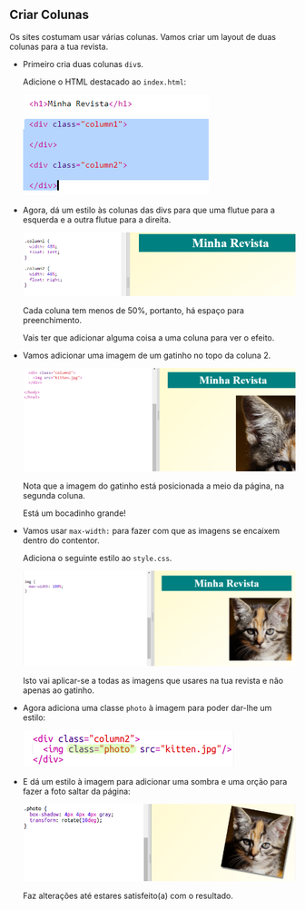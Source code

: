 ## Criar Colunas

Os sites costumam usar várias colunas. Vamos criar um layout de duas colunas para a tua revista.

+ Primeiro cria duas colunas `div`s.
    
    Adicione o HTML destacado ao `index.html`:
    
    ![captura de ecrã](images/magazine-columns.png)

+ Agora, dá um estilo às colunas das divs para que uma flutue para a esquerda e a outra flutue para a direita.
    
    ![captura de ecrã](images/magazine-columns-style.png)
    
    Cada coluna tem menos de 50%, portanto, há espaço para preenchimento.
    
    Vais ter que adicionar alguma coisa a uma coluna para ver o efeito.

+ Vamos adicionar uma imagem de um gatinho no topo da coluna 2.
    
    ![captura de ecrã](images/magazine-kitten.png)
    
    Nota que a imagem do gatinho está posicionada a meio da página, na segunda coluna.
    
    Está um bocadinho grande!

+ Vamos usar `max-width:` para fazer com que as imagens se encaixem dentro do contentor.
    
    Adiciona o seguinte estilo ao `style.css`.
    
    ![captura de ecrã](images/magazine-img-width.png)
    
    Isto vai aplicar-se a todas as imagens que usares na tua revista e não apenas ao gatinho.

+ Agora adiciona uma classe `photo` à imagem para poder dar-lhe um estilo:
    
    ![captura de ecrã](images/magazine-photo.png)

+ E dá um estilo à imagem para adicionar uma sombra e uma orção para fazer a foto saltar da página:
    
    ![captura de ecrã](images/magazine-photo-style.png)
    
    Faz alterações até estares satisfeito(a) com o resultado.